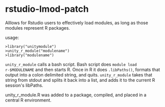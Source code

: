 # rstudio-lmod-patch
Alllows for Rstudio users to effectively load modules, as long as those modules represent R packages.

usage:
```
>library("unitymodule")
>unity_r_module("modulename")
>library("modulename")
```

`unity_r_module` calls a bash script. Bash script does `module load r-$MODULENAME` and then starts R.
Once in R it does `.libPaths()`, formats that output into a colon delimited string, and quits.
`unity_r_module` takes that string from stdout and splits it back into a list, and adds it to the current R
session's libPaths.

unity_r_module.R was added to a package, compiled, and placed in a central R environment.
